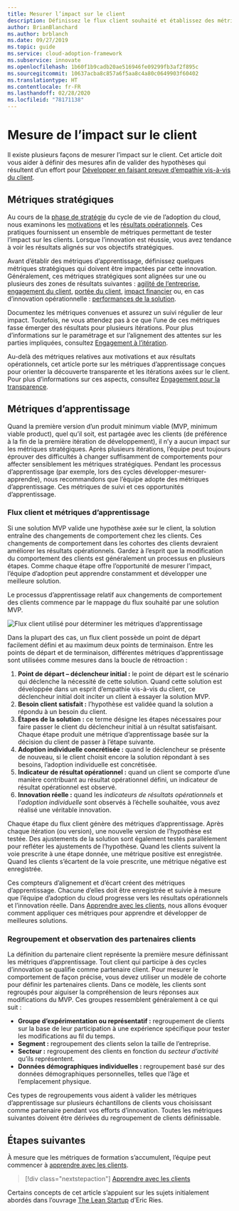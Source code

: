 ```yaml
---
title: Mesurer l’impact sur le client
description: Définissez le flux client souhaité et établissez des métriques d’apprentissage de façon à mesurer le comportement et l’adoption du client.
author: BrianBlanchard
ms.author: brblanch
ms.date: 09/27/2019
ms.topic: guide
ms.service: cloud-adoption-framework
ms.subservice: innovate
ms.openlocfilehash: 1b60f1b9cadb20ae516946fe09299fb3af2f895c
ms.sourcegitcommit: 10637acba8c857a6f5aa8c4a80c0649903f60402
ms.translationtype: HT
ms.contentlocale: fr-FR
ms.lasthandoff: 02/28/2020
ms.locfileid: "78171138"
---
```

# <a name="measure-for-customer-impact"></a>Mesure de l’impact sur le client

Il existe plusieurs façons de mesurer l’impact sur le client. Cet article doit vous aider à définir des mesures afin de valider des hypothèses qui résultent d’un effort pour [Développer en faisant preuve d’empathie vis-à-vis du client](./build.md).

## <a name="strategic-metrics"></a>Métriques stratégiques

Au cours de la [phase de stratégie](../../strategy/index.md) du cycle de vie de l’adoption du cloud, nous examinons les [motivations](../../strategy/motivations.md) et les [résultats opérationnels](../../strategy/business-outcomes/index.md). Ces pratiques fournissent un ensemble de métriques permettant de tester l’impact sur les clients. Lorsque l’innovation est réussie, vous avez tendance à voir les résultats alignés sur vos objectifs stratégiques.

Avant d’établir des métriques d’apprentissage, définissez quelques métriques stratégiques qui doivent être impactées par cette innovation. Généralement, ces métriques stratégiques sont alignées sur une ou plusieurs des zones de résultats suivantes : [agilité de l’entreprise](../../strategy/business-outcomes/agility-outcomes.md), [engagement du client](../../strategy/business-outcomes/engagement-outcomes.md), [portée du client](../../strategy/business-outcomes/reach-outcomes.md), [impact financier](../../strategy/business-outcomes/fiscal-outcomes.md) ou, en cas d’innovation opérationnelle : [performances de la solution](../../strategy/business-outcomes/fiscal-outcomes.md).

Documentez les métriques convenues et assurez un suivi régulier de leur impact. Toutefois, ne vous attendez pas à ce que l’une de ces métriques fasse émerger des résultats pour plusieurs itérations. Pour plus d’informations sur le paramétrage et sur l’alignement des attentes sur les parties impliquées, consultez [Engagement à l’itération](./index.md#commitment-to-iteration).

Au-delà des métriques relatives aux motivations et aux résultats opérationnels, cet article porte sur les métriques d’apprentissage conçues pour orienter la découverte transparente et les itérations axées sur le client. Pour plus d’informations sur ces aspects, consultez [Engagement pour la transparence](./index.md#commitment-to-transparency).

## <a name="learning-metrics"></a>Métriques d’apprentissage

Quand la première version d’un produit minimum viable (MVP, minimum viable product), quel qu’il soit, est partagée avec les clients (de préférence à la fin de la première itération de développement), il n’y a aucun impact sur les métriques stratégiques. Après plusieurs itérations, l’équipe peut toujours éprouver des difficultés à changer suffisamment de comportements pour affecter sensiblement les métriques stratégiques. Pendant les processus d’apprentissage (par exemple, lors des cycles développer-mesurer-apprendre), nous recommandons que l’équipe adopte des métriques d’apprentissage. Ces métriques de suivi et ces opportunités d’apprentissage.

### <a name="customer-flow-and-learning-metrics"></a>Flux client et métriques d’apprentissage

Si une solution MVP valide une hypothèse axée sur le client, la solution entraîne des changements de comportement chez les clients. Ces changements de comportement dans les cohortes des clients devraient améliorer les résultats opérationnels. Gardez à l’esprit que la modification du comportement des clients est généralement un processus en plusieurs étapes. Comme chaque étape offre l’opportunité de mesurer l’impact, l’équipe d’adoption peut apprendre constamment et développer une meilleure solution.

Le processus d’apprentissage relatif aux changements de comportement des clients commence par le mappage du flux souhaité par une solution MVP.

![Flux client utilisé pour déterminer les métriques d’apprentissage](../../_images/innovate/customer-flow-learning-metrics.png)

Dans la plupart des cas, un flux client possède un point de départ facilement défini et au maximum deux points de terminaison. Entre les points de départ et de terminaison, différentes métriques d’apprentissage sont utilisées comme mesures dans la boucle de rétroaction :

1. **Point de départ – déclencheur initial :** le point de départ est le scénario qui déclenche la nécessité de cette solution. Quand cette solution est développée dans un esprit d’empathie vis-à-vis du client, ce déclencheur initial doit inciter un client à essayer la solution MVP.
2. **Besoin client satisfait :** l’hypothèse est validée quand la solution a répondu à un besoin du client.
3. **Étapes de la solution :** ce terme désigne les étapes nécessaires pour faire passer le client du déclencheur initial à un résultat satisfaisant. Chaque étape produit une métrique d’apprentissage basée sur la décision du client de passer à l’étape suivante.
4. **Adoption individuelle concrétisée :** quand le déclencheur se présente de nouveau, si le client choisit encore la solution répondant à ses besoins, l’adoption individuelle est concrétisée.
5. **Indicateur de résultat opérationnel :** quand un client se comporte d’une manière contribuant au résultat opérationnel défini, un indicateur de résultat opérationnel est observé.
6. **Innovation réelle :** quand les *indicateurs de résultats opérationnels* et l’*adoption individuelle* sont observés à l’échelle souhaitée, vous avez réalisé une véritable innovation.

Chaque étape du flux client génère des métriques d’apprentissage. Après chaque itération (ou version), une nouvelle version de l’hypothèse est testée. Des ajustements de la solution sont également testés parallèlement pour refléter les ajustements de l’hypothèse. Quand les clients suivent la voie prescrite à une étape donnée, une métrique positive est enregistrée. Quand les clients s’écartent de la voie prescrite, une métrique négative est enregistrée.

Ces compteurs d’alignement et d’écart créent des métriques d’apprentissage. Chacune d’elles doit être enregistrée et suivie à mesure que l’équipe d’adoption du cloud progresse vers les résultats opérationnels et l’innovation réelle. Dans [Apprendre avec les clients](./learn.md), nous allons évoquer comment appliquer ces métriques pour apprendre et développer de meilleures solutions.

### <a name="grouping-and-observing-customer-partners"></a>Regroupement et observation des partenaires clients

La définition du partenaire client représente la première mesure définissant les métriques d’apprentissage. Tout client qui participe à des cycles d’innovation se qualifie comme partenaire client. Pour mesurer le comportement de façon précise, vous devez utiliser un modèle de cohorte pour définir les partenaires clients. Dans ce modèle, les clients sont regroupés pour aiguiser la compréhension de leurs réponses aux modifications du MVP. Ces groupes ressemblent généralement à ce qui suit :

- **Groupe d’expérimentation ou représentatif :** regroupement de clients sur la base de leur participation à une expérience spécifique pour tester les modifications au fil du temps.
- **Segment :** regroupement des clients selon la taille de l’entreprise.
- **Secteur :** regroupement des clients en fonction du *secteur d’activité* qu’ils représentent.
- **Données démographiques individuelles :** regroupement basé sur des données démographiques personnelles, telles que l’âge et l’emplacement physique.

Ces types de regroupements vous aident à valider les métriques d’apprentissage sur plusieurs échantillons de clients vous choisissant comme partenaire pendant vos efforts d’innovation. Toutes les métriques suivantes doivent être dérivées du regroupement de clients définissable.

## <a name="next-steps"></a>Étapes suivantes

À mesure que les métriques de formation s’accumulent, l’équipe peut commencer à [apprendre avec les clients](./learn.md).

> [!div class="nextstepaction"]
> [Apprendre avec les clients](./learn.md)

Certains concepts de cet article s’appuient sur les sujets initialement abordés dans l’ouvrage [The Lean Startup](http://theleanstartup.com/book) d’Eric Ries.
